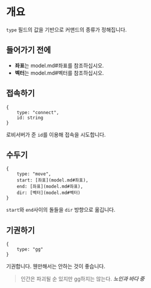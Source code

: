 # 개요

`type` 필드의 값을 기반으로 커맨드의 종류가 정해집니다.

## 들어가기 전에

* **좌표**는 model.md#좌표를 참조하십시오.
* **벡터**는 model.md#벡터를 참조하십시오.

## 접속하기

```
{
    type: "connect",
    id: string
}
```

로비서버가 준 `id`를 이용해 접속을 시도합니다.

## 수두기 

```
{
    type: "move",
    start: [좌표](model.md#좌표),
    end: [좌표](model.md#좌표),
    dir: [벡터](model.md#벡터)
}
```

`start`와 `end`사이의 돌들을 `dir` 방향으로 옮깁니다.

## 기권하기 

```
{
    type: "gg"
}
```

기권합니다. 웬만해서는 안하는 것이 좋습니다.
> 인간은 파괴될 순 있지만 gg하지는 않는다.  ***노인과 바다 중***
